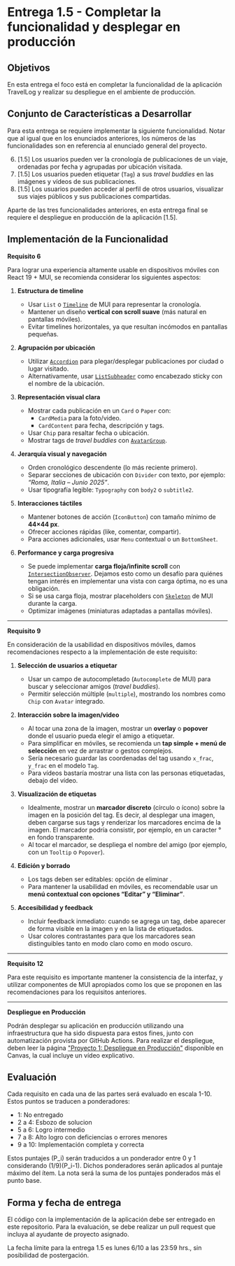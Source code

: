 # Entrega 1.5 - Completar la funcionalidad y desplegar en producción

## Objetivos

En esta entrega el foco está en completar la funcionalidad de la aplicación TravelLog y realizar su despliegue en el ambiente de producción.

## Conjunto de Características a Desarrollar

Para esta entrega se requiere implementar la siguiente funcionalidad. Notar que al igual que en los enunciados anteriores, los números de las funcionalidades son en referencia al enunciado general del proyecto.

6. [1.5] Los usuarios pueden ver la cronología de publicaciones de un viaje, ordenadas por fecha y agrupadas por ubicación visitada.
9. [1.5] Los usuarios pueden etiquetar (`Tag`) a sus *travel buddies* en las imágenes y vídeos de sus publicaciones.
12. [1.5] Los usuarios pueden acceder al perfil de otros usuarios, visualizar sus viajes públicos y sus publicaciones compartidas.

Aparte de las tres funcionalidades anteriores, en esta entrega final se requiere el despliegue en producción de la aplicación [1.5].

## Implementación de la Funcionalidad

**Requisito 6**

Para lograr una experiencia altamente usable en dispositivos móviles con React 19 + MUI, se recomienda considerar los siguientes aspectos:

1. **Estructura de timeline**
   - Usar `List` o [`Timeline`](https://mui.com/material-ui/react-timeline/) de MUI para representar la cronología.
   - Mantener un diseño **vertical con scroll suave** (más natural en pantallas móviles).
   - Evitar timelines horizontales, ya que resultan incómodos en pantallas pequeñas.

2. **Agrupación por ubicación**
   - Utilizar [`Accordion`](https://mui.com/material-ui/react-accordion/) para plegar/desplegar publicaciones por ciudad o lugar visitado.
   - Alternativamente, usar [`ListSubheader`](https://mui.com/material-ui/api/list-subheader/) como encabezado sticky con el nombre de la ubicación.

3. **Representación visual clara**
   - Mostrar cada publicación en un `Card` o `Paper` con:
     - `CardMedia` para la foto/video.
     - `CardContent` para fecha, descripción y tags.
   - Usar `Chip` para resaltar fecha o ubicación.
   - Mostrar tags de *travel buddies* con [`AvatarGroup`](https://mui.com/material-ui/api/avatar-group/).

4. **Jerarquía visual y navegación**
   - Orden cronológico descendente (lo más reciente primero).
   - Separar secciones de ubicación con `Divider` con texto, por ejemplo:  
     *“Roma, Italia – Junio 2025”*.
   - Usar tipografía legible: `Typography` con `body2` o `subtitle2`.

5. **Interacciones táctiles**
   - Mantener botones de acción (`IconButton`) con tamaño mínimo de **44×44 px**.
   - Ofrecer acciones rápidas (like, comentar, compartir).
   - Para acciones adicionales, usar `Menu` contextual o un `BottomSheet`.

6. **Performance y carga progresiva**
   - Se puede implementar **carga floja/infinite scroll** con [`IntersectionObserver`](https://www.npmjs.com/package/react-intersection-observer). Dejamos esto como un desafío para quiénes tengan interés en implementar una vista con carga óptima, no es una obligación.
   - Si se usa carga floja, mostrar placeholders con [`Skeleton`](https://mui.com/material-ui/api/skeleton/) de MUI durante la carga.
   - Optimizar imágenes (miniaturas adaptadas a pantallas móviles).
  
---

**Requisito 9**

En consideración de la usabilidad en dispositivos móviles, damos recomendaciones respecto a la implementación de este requisito:

1. **Selección de usuarios a etiquetar**
   - Usar un campo de autocompletado (`Autocomplete` de MUI) para buscar y seleccionar amigos (*travel buddies*).  
   - Permitir selección múltiple (`multiple`), mostrando los nombres como `Chip` con `Avatar` integrado.

2. **Interacción sobre la imagen/video**
   - Al tocar una zona de la imagen, mostrar un **overlay** o **popover** donde el usuario pueda elegir el amigo a etiquetar.  
   - Para simplificar en móviles, se recomienda un **tap simple + menú de selección** en vez de arrastrar o gestos complejos.
   - Sería necesario guardar las coordenadas del tag usando `x_frac`, `y_frac` en el modelo `Tag`.
   - Para vídeos bastaría mostrar una lista con las personas etiquetadas, debajo del vídeo.

3. **Visualización de etiquetas**
   - Idealmente, mostrar un **marcador discreto** (círculo o ícono) sobre la imagen en la posición del tag. Es decir, al desplegar una imagen, deben cargarse sus tags y renderizar los marcadores encima de la imagen. El marcador podría consistir, por ejemplo, en un caracter ° en fondo transparente.
   - Al tocar el marcador, se despliega el nombre del amigo (por ejemplo, con un `Tooltip` o `Popover`).

4. **Edición y borrado**
   - Los tags deben ser editables: opción de eliminar .  
   - Para mantener la usabilidad en móviles, es recomendable usar un **menú contextual con opciones “Editar” y “Eliminar”**.

5. **Accesibilidad y feedback**
   - Incluir feedback inmediato: cuando se agrega un tag, debe aparecer de forma visible en la imagen y en la lista de etiquetados.  
   - Usar colores contrastantes para que los marcadores sean distinguibles tanto en modo claro como en modo oscuro.

---

**Requisito 12**

Para este requisito es importante mantener la consistencia de la interfaz, y utilizar componentes de MUI apropiados como los que se proponen en las recomendaciones para los requisitos anteriores.

---

**Despliegue en Producción**

Podrán desplegar su aplicación en producción utilizando una infraestructura que ha sido dispuesta para estos fines, junto con automatización provista por GitHub Actions. Para realizar el despliegue, deben leer la página ["Proyecto 1: Despliegue en Producción"](https://uandes.instructure.com/courses/41133/pages/proyecto-1-despliegue-en-produccion) disponible en Canvas, la cual incluye un vídeo explicativo.

## Evaluación

Cada requisito en cada una de las partes será evaluado en escala 1-10. Estos puntos se traducen a ponderadores:

* 1: No entregado
* 2 a 4: Esbozo de solucion
* 5 a 6: Logro intermedio
* 7 a 8: Alto logro con deficiencias o errores menores
* 9 a 10: Implementación completa y correcta

Estos puntajes (P_i) serán traducidos a un ponderador entre 0 y 1 considerando (1/9)(P_i-1). Dichos ponderadores serán aplicados al puntaje máximo del ítem. La nota será la suma de los puntajes ponderados más el punto base.

## Forma y fecha de entrega

El código con la implementación de la aplicación debe ser entregado en este repositorio. Para la evaluación, se debe realizar un pull request que incluya al ayudante de proyecto asignado.

La fecha límite para la entrega 1.5 es lunes 6/10 a las 23:59 hrs., sin posibilidad de postergación.
